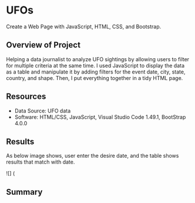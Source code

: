 # UFOs
Create a Web Page with JavaScript, HTML, CSS, and Bootstrap.

## Overview of Project

Helping a data journalist to analyze UFO sightings by allowing users to filter for multiple criteria at the same time. I used JavaScript to display the data as a table and manipulate it by adding filters for the event date, city, state, country, and shape. Then, I put everything together in a tidy HTML page.

## Resources

 - Data Source: UFO data
 - Software: HTML/CSS, JavaScript, Visual Studio Code 1.49.1, BootStrap 4.0.0

## Results

As below image shows, user enter the desire date, and the table shows results that match with date.

![] (





## Summary
